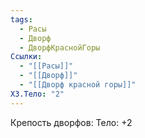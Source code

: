 ```yaml
---
tags:
  - Расы
  - Дворф
  - ДворфКраснойГоры
Ссылки:
  - "[[Расы]]"
  - "[[Дворф]]"
  - "[[Дворф красной горы]]"
ХЗ.Тело: "2"
---
```

Крепость дворфов:
Тело: +2









